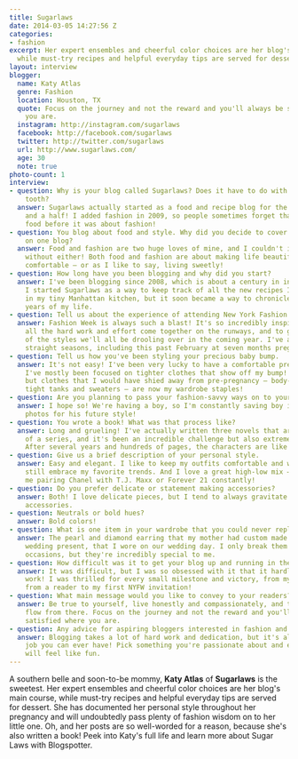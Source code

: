 ```yaml
---
title: Sugarlaws
date: 2014-03-05 14:27:56 Z
categories:
- fashion
excerpt: Her expert ensembles and cheerful color choices are her blog's main course,
  while must-try recipes and helpful everyday tips are served for dessert.
layout: interview
blogger:
  name: Katy Atlas
  genre: Fashion
  location: Houston, TX
  quote: Focus on the journey and not the reward and you'll always be satisfied where
    you are.
  instagram: http://instagram.com/sugarlaws
  facebook: http://facebook.com/sugarlaws
  twitter: http://twitter.com/sugarlaws
  url: http://www.sugarlaws.com/
  age: 30
  note: true
photo-count: 1
interview:
- question: Why is your blog called Sugarlaws? Does it have to do with your sweet
    tooth?
  answer: Sugarlaws actually started as a food and recipe blog for the first year
    and a half! I added fashion in 2009, so people sometimes forget that it was about
    food before it was about fashion!
- question: You blog about food and style. Why did you decide to cover both topics
    on one blog?
  answer: Food and fashion are two huge loves of mine, and I couldn't imagine my life
    without either! Both food and fashion are about making life beautiful, happy and
    comfortable – or as I like to say, living sweetly!
- question: How long have you been blogging and why did you start?
  answer: I've been blogging since 2008, which is about a century in internet-years!
    I started Sugarlaws as a way to keep track of all the new recipes I was making
    in my tiny Manhattan kitchen, but it soon became a way to chronicle the last five
    years of my life.
- question: Tell us about the experience of attending New York Fashion Week.
  answer: Fashion Week is always such a blast! It's so incredibly inspiring to see
    all the hard work and effort come together on the runways, and to get a sense
    of the styles we'll all be drooling over in the coming year. I've attended eight
    straight seasons, including this past February at seven months pregnant!
- question: Tell us how you've been styling your precious baby bump.
  answer: It's not easy! I've been very lucky to have a comfortable pregnancy, so
    I've mostly been focused on tighter clothes that show off my bump! It's funny,
    but clothes that I would have shied away from pre-pregnancy – body-con dresses,
    tight tanks and sweaters – are now my wardrobe staples!
- question: Are you planning to pass your fashion-savvy ways on to your little one?
  answer: I hope so! We're having a boy, so I'm constantly saving boy inspiration
    photos for his future style!
- question: You wrote a book! What was that process like?
  answer: Long and grueling! I've actually written three novels that are all part
    of a series, and it's been an incredible challenge but also extremely rewarding.
    After several years and hundreds of pages, the characters are like my best friends!
- question: Give us a brief description of your personal style.
  answer: Easy and elegant. I like to keep my outfits comfortable and wearable, but
    still embrace my favorite trends. And I love a great high-low mix – you'll see
    me pairing Chanel with T.J. Maxx or Forever 21 constantly!
- question: Do you prefer delicate or statement making accessories?
  answer: Both! I love delicate pieces, but I tend to always gravitate to statement
    accessories.
- question: Neutrals or bold hues?
  answer: Bold colors!
- question: What is one item in your wardrobe that you could never replace?
  answer: The pearl and diamond earring that my mother had custom made for me as my
    wedding present, that I wore on our wedding day. I only break them out for special
    occasions, but they're incredibly special to me.
- question: How difficult was it to get your blog up and running in the beginning?
  answer: It was difficult, but I was so obsessed with it that it hardly felt like
    work! I was thrilled for every small milestone and victory, from my first email
    from a reader to my first NYFW invitation!
- question: What main message would you like to convey to your readers?
  answer: Be true to yourself, live honestly and compassionately, and the rest will
    flow from there. Focus on the journey and not the reward and you'll always be
    satisfied where you are.
- question: Any advice for aspiring bloggers interested in fashion and food?
  answer: Blogging takes a lot of hard work and dedication, but it's also the best
    job you can ever have! Pick something you're passionate about and even hard work
    will feel like fun.
---
```


A southern belle and soon-to-be mommy, **Katy Atlas** of **Sugarlaws** is the sweetest. Her expert ensembles and cheerful color choices are her blog's main course, while must-try recipes and helpful everyday tips are served for dessert. She has documented her personal style throughout her pregnancy and will undoubtedly pass plenty of fashion wisdom on to her little one. Oh, and her posts are so well-worded for a reason, because she's also written a book! Peek into Katy's full life and learn more about Sugar Laws with Blogspotter.